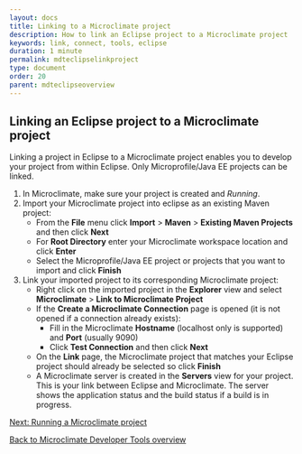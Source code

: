 ```yaml
---
layout: docs
title: Linking to a Microclimate project
description: How to link an Eclipse project to a Microclimate project
keywords: link, connect, tools, eclipse
duration: 1 minute
permalink: mdteclipselinkproject
type: document
order: 20
parent: mdteclipseoverview
---
```


## Linking an Eclipse project to a Microclimate project

Linking a project in Eclipse to a Microclimate project enables you to develop your project from within Eclipse.  Only Microprofile/Java EE projects can be linked.

1. In Microclimate, make sure your project is created and *Running*.
2. Import your Microclimate project into eclipse as an existing Maven project:
    - From the **File** menu click **Import** > **Maven** > **Existing Maven Projects** and then click **Next**
    - For **Root Directory** enter your Microclimate workspace location and click **Enter**
    - Select the Microprofile/Java EE project or projects that you want to import and click **Finish**
3. Link your imported project to its corresponding Microclimate project:
    - Right click on the imported project in the **Explorer** view and select **Microclimate** > **Link to Microclimate Project**
    - If the **Create a Microclimate Connection** page is opened (it is not opened if a connection already exists):
        - Fill in the Microclimate **Hostname** (localhost only is supported) and **Port** (usually 9090)
        - Click **Test Connection** and then click **Next**
    - On the **Link** page, the Microclimate project that matches your Eclipse project should already be selected so click **Finish**
    - A Microclimate server is created in the **Servers** view for your project.  This is your link between Eclipse and Microclimate.  The server shows the application status and the build status if a build is in progress.

[Next: Running a Microclimate project](mdteclipserunproject)

[Back to Microclimate Developer Tools overview](mdteclipseoverview)
